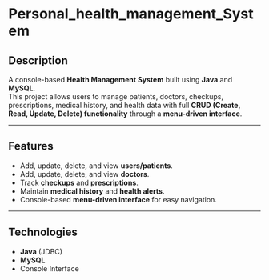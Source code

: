 # Personal_health_management_System

## Description
A console-based **Health Management System** built using **Java** and **MySQL**.  
This project allows users to manage patients, doctors, checkups, prescriptions, medical history, and health data with full **CRUD (Create, Read, Update, Delete) functionality** through a **menu-driven interface**.

---

## Features
- Add, update, delete, and view **users/patients**.
- Add, update, delete, and view **doctors**.
- Track **checkups** and **prescriptions**.
- Maintain **medical history** and **health alerts**.
- Console-based **menu-driven interface** for easy navigation.

---

## Technologies
- **Java** (JDBC)
- **MySQL**
- Console Interface

